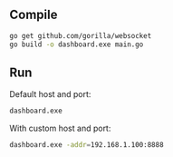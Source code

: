 ## Compile

```bash
go get github.com/gorilla/websocket
go build -o dashboard.exe main.go
```

## Run

Default host and port:
```bash
dashboard.exe
```

With custom host and port:
```bash
dashboard.exe -addr=192.168.1.100:8888
```
